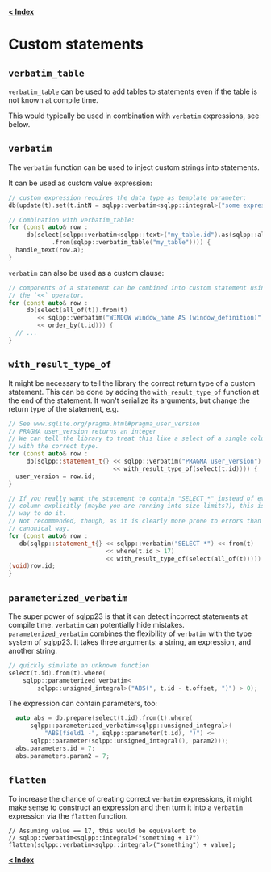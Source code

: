 [**\< Index**](/docs/README.md)

# Custom statements

## `verbatim_table`

`verbatim_table` can be used to add tables to statements even if the table is not known at compile time.

This would typically be used in combination with `verbatim` expressions, see below.

## `verbatim`

The `verbatim` function can be used to inject custom strings into statements.

It can be used as custom value expression:

```c++
// custom expression requires the data type as template parameter:
db(update(t).set(t.intN = sqlpp::verbatim<sqlpp::integral>("some expression")));

// Combination with verbatim_table:
for (const auto& row :
     db(select(sqlpp::verbatim<sqlpp::text>("my_table.id").as(sqlpp::alias::a))
            .from(sqlpp::verbatim_table("my_table")))) {
  handle_text(row.a);
}
```

`verbatim` can also be used as a custom clause:

```c++
// components of a statement can be combined into custom statement using
// the `<<` operator.
for (const auto& row :
     db(select(all_of(t)).from(t)
        << sqlpp::verbatim("WINDOW window_name AS (window_definition)")
        << order_by(t.id))) {
  // ...
}
```

## `with_result_type_of`

It might be necessary to tell the library the correct return type of a custom statement.
This can be done by adding the `with_result_type_of` function at the end of the statement.
It won't serialize its arguments, but change the return type of the statement, e.g.

```c++
// See www.sqlite.org/pragma.html#pragma_user_version
// PRAGMA user_version returns an integer
// We can tell the library to treat this like a select of a single column
// with the correct type.
for (const auto& row :
     db(sqlpp::statement_t{} << sqlpp::verbatim("PRAGMA user_version")
                             << with_result_type_of(select(t.id)))) {
  user_version = row.id;
}

// If you really want the statement to contain "SELECT *" instead of every
// column explicitly (maybe you are running into size limits?), this is one
// way to do it.
// Not recommended, though, as it is clearly more prone to errors than the
// canonical way.
for (const auto& row :
   db(sqlpp::statement_t{} << sqlpp::verbatim("SELECT *") << from(t)
                           << where(t.id > 17)
                           << with_result_type_of(select(all_of(t))))) {
(void)row.id;
}
```

## `parameterized_verbatim`

The super power of sqlpp23 is that it can detect incorrect statements at compile time.
`verbatim` can potentially hide mistakes. `parameterized_verbatim` combines the flexibility of
`verbatim` with the type system of sqlpp23. It takes three arguments: a string, an expression, and another string.

```c++
// quickly simulate an unknown function
select(t.id).from(t).where(
    sqlpp::parameterized_verbatim<
        sqlpp::unsigned_integral>("ABS(", t.id - t.offset, ")") > 0);
```

The expression can contain parameters, too:

```c++
  auto abs = db.prepare(select(t.id).from(t).where(
      sqlpp::parameterized_verbatim<sqlpp::unsigned_integral>(
          "ABS(field1 -", sqlpp::parameter(t.id), ")") <=
      sqlpp::parameter(sqlpp::unsigned_integral(), param2)));
  abs.parameters.id = 7;
  abs.parameters.param2 = 7;
```

## `flatten`

To increase the chance of creating correct `verbatim` expressions, it might make sense to
construct an expression and then turn it into a `verbatim` expression via the `flatten` function.

```
// Assuming value == 17, this would be equivalent to
// sqlpp::verbatim<sqlpp::integral>("something + 17")
flatten(sqlpp::verbatim<sqlpp::integral>("something") + value);
```

[**\< Index**](/docs/README.md)
